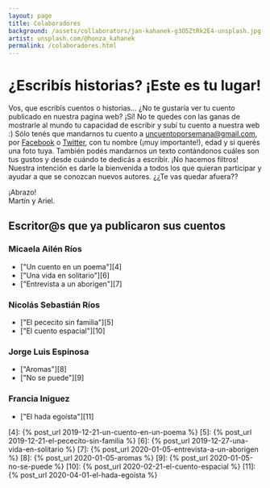 ```yaml
---
layout: page
title: Colaboradores
background: /assets/collaborators/jan-kahanek-g3O5ZtRk2E4-unsplash.jpg
artist: unsplash.com/@honza_kahanek
permalink: /colaboradores.html
---
```


# ¿Escribís historias? ¡Este es tu lugar!

Vos, que escribís cuentos o historias... ¿No te gustaría ver tu cuento
publicado en nuestra pagina web? ¡Sí! No te quedes con las ganas de mostrarle
al mundo tu capacidad de escribir y subí tu cuento a nuestra web :) Sólo tenés
que mandarnos tu cuento a [uncuentoporsemana@gmail.com][1], por [Facebook][2] o
[Twitter][3], con tu nombre (¡muy importante!), edad y si querés una foto tuya.
También podés mandarnos un texto contándonos cuáles son tus gustos y desde
cuándo te dedicás a escribir. ¡No hacemos filtros! Nuestra intención es darle
la bienvenida a todos los que quieran participar y ayudar a que se conozcan
nuevos autores. ¿¿Te vas quedar afuera??

¡Abrazo!<br />
Martín y Ariel.

## Escritor@s que ya publicaron sus cuentos

### Micaela Ailén Ríos
* ["Un cuento en un poema"][4]
* ["Una vida en solitario"][6]
* ["Entrevista a un aborigen"][7]

### Nicolás Sebastián Ríos
* ["El pececito sin familia"][5]
* ["El cuento espacial"][10]

### Jorge Luis Espinosa
* ["Aromas"][8]
* ["No se puede"][9]

### Francia Iniguez
* ["El hada egoísta"][11]

[1]: mailto:uncuentoporsemana@gmail.com
[2]: https://facebook.com/uncuentoporsemana
[3]: https://twitter.com/1cuentoxsemana
[4]: {% post_url 2019-12-21-un-cuento-en-un-poema %}
[5]: {% post_url 2019-12-21-el-pececito-sin-familia %}
[6]: {% post_url 2019-12-27-una-vida-en-solitario %}
[7]: {% post_url 2020-01-05-entrevista-a-un-aborigen %}
[8]: {% post_url 2020-01-05-aromas %}
[9]: {% post_url 2020-01-05-no-se-puede %}
[10]: {% post_url 2020-02-21-el-cuento-espacial %}
[11]: {% post_url 2020-04-01-el-hada-egoísta %}
